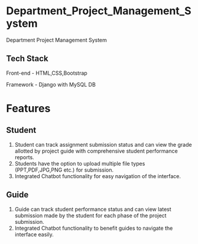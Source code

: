 
# Department_Project_Management_System
Department Project Management System
## Tech Stack
Front-end - HTML,CSS,Bootstrap

Framework - Django with MySQL DB
# Features
## Student
1. Student can track assignment submission status and can view the grade allotted by project guide with comprehensive student performance reports.
2. Students have the option to upload multiple file types (PPT,PDF,JPG,PNG etc.) for submission.
3. Integrated Chatbot functionality for easy navigation of the interface.
## Guide
1. Guide can track student performance status and can view latest submission made by the student for each phase of the project submission.
2. Integrated Chatbot functionality to benefit guides to navigate the interface easily.


